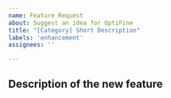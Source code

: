 ```yaml
---
name: Feature Request
about: Suggest an idea for OptiFine
title: "[Category] Short Description"
labels: 'enhancement'
assignees: ''

---
```


## Description of the new feature
<!-- Please provide as much detail as possible -->
